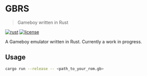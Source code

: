 # GBRS
> Gameboy written in Rust

[![rust](https://img.shields.io/badge/rust-1.65+-blue.svg)](https://www.rust-lang.org/)
[![license](https://img.shields.io/badge/license-MIT-blue.svg)](https://opensource.org/licenses/MIT)

A Gameboy emulator written in Rust. Currently a work in progress.

## Usage

```bash
cargo run --release -- <path_to_your_rom.gb>
```
